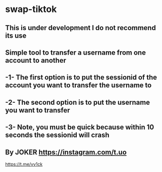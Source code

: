 # swap-tiktok
This is under development I do not recommend its use
-
Simple tool to transfer a username from one account to another
-
-1- The first option is to put the sessionid of the account you want to transfer the username to
-
-2- The second option is to put the username you want to transfer 
-
-3- Note, you must be quick because within 10 seconds the sessionid will crash
-
By JOKER https://instagram.com/t.uo
-
https://t.me/vv1ck
